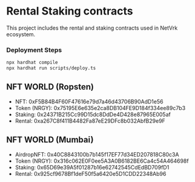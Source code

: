 # Rental Staking contracts

This project includes the rental and staking contracts used in NetVrk ecosystem.

### Deployment Steps

```bash
npx hardhat compile
npx hardhat run scripts/deploy.ts
```

## NFT WORLD (Ropsten)

- NFT: 0xF5B84B4F60F47616e79d7a46d43706B90AdD1e56
- Token (NRGY): 0x75195E6e635e2ca8DB104FE9D184f334ee89c7b3
- Staking: 0x24371B215Cc99D15dc8DdDe4D428e87965E005af
- Rental: 0xa267C8f411B4482Fa87eE29DFc8b032AbfB29e9F

## NFT WORLD (Mumbai)

- AirdropNFT: 0x40C8843100b7b145f17EF77d34ED207818C80c3A
- Token (NRGY): 0x316c062E0F0ee5A3A0B6182BE6Ca4c54A464698f
- Staking: 0x65D69e39A5f01287b16e62742545CdEdBD709fD1
- Rental: 0x925cf9678Bf1deF50f5a6420e5D1CDD22348Ab96
